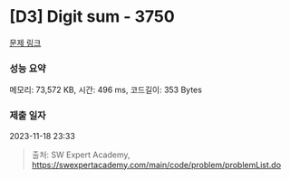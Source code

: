 # [D3] Digit sum - 3750 

[문제 링크](https://swexpertacademy.com/main/code/problem/problemDetail.do?contestProbId=AWHPiSYKAD0DFAUn) 

### 성능 요약

메모리: 73,572 KB, 시간: 496 ms, 코드길이: 353 Bytes

### 제출 일자

2023-11-18 23:33



> 출처: SW Expert Academy, https://swexpertacademy.com/main/code/problem/problemList.do